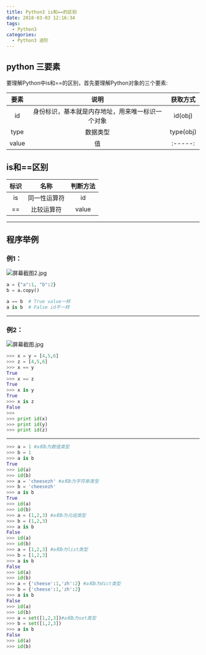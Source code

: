 ```yaml
---
title: Python3 is和==的区别
date: 2018-03-03 12:16:34
tags:
  - Python3
categories:
  - Python3 进阶
---
```


## python 三要素
要理解Python中is和==的区别，首先要理解Python对象的三个要素:


| 要素        | 说明         |获取方式   |
| :-----:       | :-----:      | :-----:   |
| id      | 身份标识，基本就是内存地址，用来唯一标识一个对象  | id(obj)  |
|type      | 数据类型   | type(obj)  |
|value      | 值   | :-----:   |

<!-- more -->
## is和==区别

| 标识       | 名称         |判断方法   |
| :-----:       | :-----:      | :-----:   |
| is      | 同一性运算符  | id  |
| ==      | 比较运算符  | value  |

---
## 程序举例

### 例1：
![屏幕截图2.jpg](http://upload-images.jianshu.io/upload_images/2952111-ec5fa82d12a42a34.jpg?imageMogr2/auto-orient/strip%7CimageView2/2/w/1240)

```python
a = {"a":1, "b":2}
b = a.copy()

a == b  # True value一样
a is b  # False id不一样
```
---
### 例2：
![屏幕截图.jpg](http://upload-images.jianshu.io/upload_images/2952111-21696bc9de2d0e56.jpg?imageMogr2/auto-orient/strip%7CimageView2/2/w/1240)

```python
>>> x = y = [4,5,6]
>>> z = [4,5,6]
>>> x == y
True
>>> x == z
True
>>> x is y
True
>>> x is z
False
>>>
>>> print id(x)
>>> print id(y)
>>> print id(z)
```

---
```python
>>> a = 1 #a和b为数值类型
>>> b = 1
>>> a is b
True
>>> id(a)
>>> id(b)
>>> a = 'cheesezh' #a和b为字符串类型
>>> b = 'cheesezh'
>>> a is b
True
>>> id(a)
>>> id(b)
>>> a = (1,2,3) #a和b为元组类型
>>> b = (1,2,3)
>>> a is b
False
>>> id(a)
>>> id(b)
>>> a = [1,2,3] #a和b为list类型
>>> b = [1,2,3]
>>> a is b
False
>>> id(a)
>>> id(b)
>>> a = {'cheese':1,'zh':2} #a和b为dict类型
>>> b = {'cheese':1,'zh':2}
>>> a is b
False
>>> id(a)
>>> id(b)
>>> a = set([1,2,3])#a和b为set类型
>>> b = set([1,2,3])
>>> a is b
False
>>> id(a)
>>> id(b)
```
